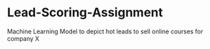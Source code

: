 # Lead-Scoring-Assignment
Machine Learning Model to depict hot leads to sell online courses for company X
